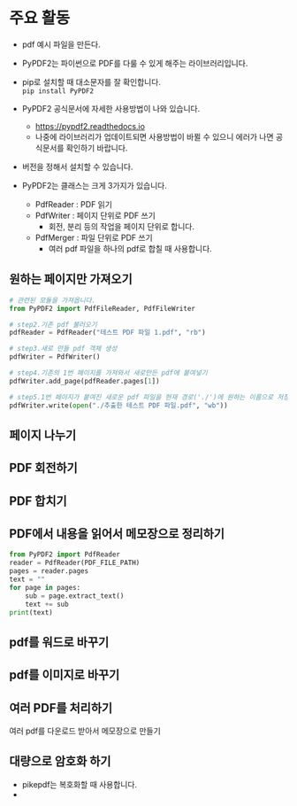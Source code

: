 # 주요 활동
* pdf 예시 파일을 만든다.


* PyPDF2는 파이썬으로 PDF를 다룰 수 있게 해주는 라이브러리입니다.
* pip로 설치할 때 대소문자를 잘 확인합니다.   
```pip install PyPDF2```

* PyPDF2 공식문서에 자세한 사용방법이 나와 있습니다.
  * https://pypdf2.readthedocs.io
  * 나중에 라이브러리가 업데이트되면 사용방법이 바뀔 수 있으니 에러가 나면 공식문서를 확인하기 바랍니다.

* 버전을 정해서 설치할 수 있습니다.

* PyPDF2는 클래스는 크게 3가지가 있습니다.
  * PdfReader : PDF 읽기
  * PdfWriter : 페이지 단위로 PDF 쓰기
    * 회전, 분리 등의 작업을 페이지 단위로 합니다.
  * PdfMerger : 파일 단위로 PDF 쓰기
    * 여러 pdf 파일을 하나의 pdf로 합칠 때 사용합니다.

## 원하는 페이지만 가져오기
 ```python
# 관련된 모듈을 가져옵니다. 
from PyPDF2 import PdfFileReader, PdfFileWriter

# step2.기존 pdf 불러오기
pdfReader = PdfReader("테스트 PDF 파일 1.pdf", "rb")

# step3.새로 만들 pdf 객체 생성
pdfWriter = PdfWriter()

# step4.기존의 1번 페이지를 가져와서 새로만든 pdf에 붙여넣기
pdfWriter.add_page(pdfReader.pages[1])

# step5.1번 페이지가 붙여진 새로운 pdf 파일을 현재 경로('./')에 원하는 이름으로 저장
pdfWriter.write(open("./추출한 테스트 PDF 파일.pdf", "wb"))
```

## 페이지 나누기

## PDF 회전하기

## PDF 합치기

## PDF에서 내용을 읽어서 메모장으로 정리하기
```python
from PyPDF2 import PdfReader
reader = PdfReader(PDF_FILE_PATH)
pages = reader.pages
text = ""
for page in pages:
    sub = page.extract_text()
    text += sub
print(text)
```

## pdf를 워드로 바꾸기

## pdf를 이미지로 바꾸기




## 여러 PDF를 처리하기
여러 pdf를 다운로드 받아서 메모장으로 만들기


## 대량으로 암호화 하기
* pikepdf는 복호화할 때 사용합니다.
* 
